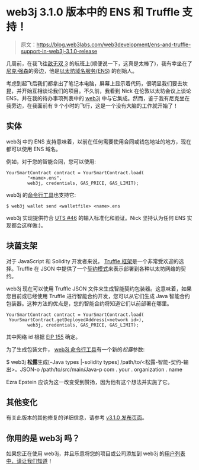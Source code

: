 # web3j 3.1.0 版本中的 ENS 和 Truffle 支持！

> 原文：<https://blog.web3labs.com/web3development/ens-and-truffle-support-in-web3j-3.1.0-release>

几周前，在我飞往[敌无双 3](https://ethereumfoundation.org/devcon3/) 的航班上(顺便说一下，这真是太棒了)，我有幸坐在了[尼克·强森](https://twitter.com/nicksdjohnson)的旁边，他是[以太坊域名服务(ENS)](https://ens.domains/) 的创始人。

考虑到起飞后我们都拿出了笔记本电脑，屏幕上显示着代码，很明显我们要去坎昆，并开始互相谈论我们的项目。不久前，我看到 Nick 在伦敦以太坊会议上谈论 ENS，并在我的待办事项列表中的 [web3j](https://github.com/web3j/web3j) 中与它集成。然而，鉴于我有尼克坐在我旁边，在我面前有 9 个小时的飞行，这是一个没有大脑的工作就开始了！

## 实体

web3j 中的 ENS 支持意味着，以前在任何需要使用合同或钱包地址的地方，现在都可以使用 ENS 域名。

例如，对于您的智能合同，您可以使用:

```
YourSmartContract contract = YourSmartContract.load(
        "<name>.ens", 
        web3j, credentials, GAS_PRICE, GAS_LIMIT);
```

web3j 的[命令行工具](https://docs.web3j.io/command_line.html)也支持它:

```
$ web3j wallet send <walletfile> <name>.ens
```

web3j 实现提供符合 [UTS #46](http://unicode.org/reports/tr46/) 的输入标准化和验证。Nick 坚持认为任何 ENS 实现都会这样做:)。

## 块菌支架

对于 JavaScript 和 Solidity 开发者来说， [Truffle 框架](http://truffleframework.com/)是一个非常受欢迎的选择。Truffle 在 JSON 中提供了一个[契约模式](https://github.com/trufflesuite/truffle-contract-schema)来表示部署到各种以太坊网络的契约。

web3j 现在可以使用 Truffle JSON 文件来生成智能契约包装器。这意味着，如果您目前或已经使用 Truffle 进行智能合约开发，您可以从它们生成 Java 智能合约包装器。这种方法的优点是，您的智能合约将知道它们以前部署在哪里。

```
YourSmartContract contract = YourSmartContract.load(
 YourSmartContract.getDeployedAddress(<network id>), 
        web3j, credentials, GAS_PRICE, GAS_LIMIT);
```

其中网络 id 根据 [EIP 155](https://github.com/ethereum/EIPs/blob/master/EIPS/eip-155.md#list-of-chain-ids) 确定。

为了生成包装文件， [web3j 命令行工具](https://docs.web3j.io/smart_contracts.html#smart-contract-wrappers)有一个新的*松露*参数:

$ web3j **松露**生成[-Java types |-solidity types]
/path/to/<松露-智能-契约-输出>。JSON-o
/path/to/src/main/Java-p com . your . organization . name

Ezra Epstein 应该为这一改变受到赞扬，因为他有这个想法并实施了它。

## 其他变化

有关此版本的其他修复的详细信息，请参考 [v3.1.0 发布页面](https://github.com/web3j/web3j/releases/tag/v3.1.0)。

## 你用的是 web3j 吗？

如果您正在使用 web3j，并且乐意将您的项目或公司添加到 web3j 的[用户列表中，请让我们](https://github.com/web3j/web3j#companies-using-web3j)[知道](mailto:hi@blk.io)！